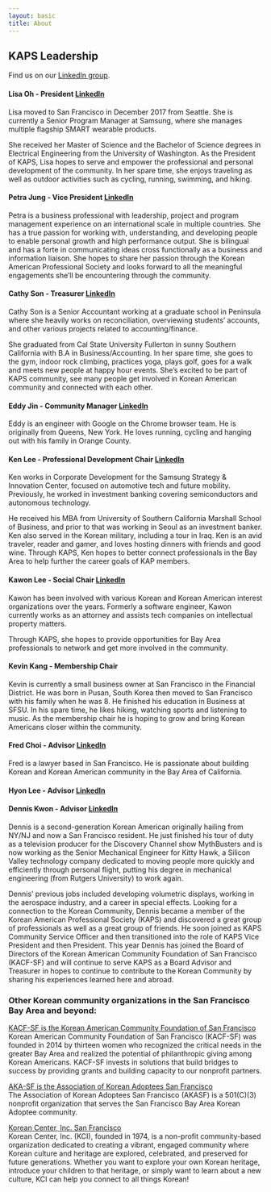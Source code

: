 ```yaml
---
layout: basic
title: About
---
```


## KAPS Leadership

Find us on our [LinkedIn group](https://www.linkedin.com/groups/13793184/).

#### Lisa Oh - President [LinkedIn](https://www.linkedin.com/in/lisaohpmp/)
Lisa moved to San Francisco in December 2017 from Seattle. She is currently a Senior Program Manager at Samsung, where she manages multiple flagship SMART wearable products.

She received her Master of Science and the Bachelor of Science degrees in Electrical Engineering from the University of Washington. As the President of KAPS, Lisa hopes to serve and empower the professional and personal development of the community. In her spare time, she enjoys traveling as well as outdoor activities such as cycling, running, swimming, and hiking.

#### Petra Jung - Vice President [LinkedIn](https://www.linkedin.com/in/petrajung/)
Petra is a business professional with leadership, project and program management experience on an international scale in multiple countries. She has a true passion for working with, understanding, and developing people to enable personal growth and high performance output. She is bilingual and has a forte in communicating ideas cross functionally as a business and information liaison. She hopes to share her passion through the Korean American Professional Society and looks forward to all the meaningful engagements she’ll be encountering through the community.

#### Cathy Son - Treasurer [LinkedIn](https://www.linkedin.com/in/cathlinson/)
Cathy Son is a Senior Accountant working at a graduate school in Peninsula where she heavily works on reconciliation, overviewing students’ accounts, and other various projects related to accounting/finance.

She graduated from Cal State University Fullerton in sunny Southern California with B.A in Business/Accounting. In her spare time, she goes to the gym, indoor rock climbing, practices yoga, plays golf, goes for a walk and meets new people at happy hour events. She’s excited to be part of KAPS community, see many people get involved in Korean American community and connected with each other.

#### Eddy Jin - Community Manager [LinkedIn](https://www.linkedin.com/in/eddy-jin-936b37239/)
Eddy is an engineer with Google on the Chrome browser team. He is originally from Queens, New York. He loves running, cycling and hanging out with his family in Orange County.

#### Ken Lee - Professional Development Chair [LinkedIn](https://www.linkedin.com/in/kenleekh/)
Ken works in Corporate Development for the Samsung Strategy & Innovation Center, focused on automotive tech and future mobility. Previously, he worked in investment banking covering semiconductors and autonomous technology.

He received his MBA from University of Southern California Marshall School of Business, and prior to that was working in Seoul as an investment banker. Ken also served in the Korean military, including a tour in Iraq. Ken is an avid traveler, reader and gamer, and loves hosting dinners with friends and good wine. Through KAPS, Ken hopes to better connect professionals in the Bay Area to help further the career goals of KAP members.

#### Kawon Lee - Social Chair [LinkedIn](https://www.linkedin.com/in/kawon-catherine-l-76a7718/)
Kawon has been involved with various Korean and Korean American interest organizations over the years. Formerly a software engineer, Kawon currently works as an attorney and assists tech companies on intellectual property matters.

Through KAPS, she hopes to provide opportunities for Bay Area professionals to network and get more involved in the community.

#### Kevin Kang - Membership Chair
Kevin is currently a small business owner at San Francisco in the Financial District. He was born in Pusan, South Korea then moved to San Francisco with his family when he was 8. He finished his education in Business at SFSU. In his spare time, he likes hiking, watching sports and listening to music. As the membership chair he is hoping to grow and bring Korean Americans closer within the community.

#### Fred Choi - Advisor [LinkedIn](https://www.linkedin.com/in/fredchoi/)
Fred is a lawyer based in San Francisco. He is passionate about building Korean and Korean American community in the Bay Area of California.

#### Hyon Lee - Advisor [LinkedIn](https://www.linkedin.com/in/hyon-lee-0b749535/)

#### Dennis Kwon - Advisor [LinkedIn](https://www.linkedin.com/in/dennisykwon/)
Dennis is a second-generation Korean American originally hailing from NY/NJ and now a San Francisco resident. He just finished his tour of duty as a television producer for the Discovery Channel show MythBusters and is now working as the Senior Mechanical Engineer for Kitty Hawk, a Silicon Valley technology company dedicated to moving people more quickly and efficiently through personal flight, putting his degree in mechanical engineering (from Rutgers University) to work again.

Dennis’ previous jobs included developing volumetric displays, working in the aerospace industry, and a career in special effects. Looking for a connection to the Korean Community, Dennis became a member of the Korean American Professional Society (KAPS) and discovered a great group of professionals as well as a great group of friends. He soon joined as KAPS Community Service Officer and then transitioned into the role of KAPS Vice President and then President. This year Dennis has joined the Board of Directors of the Korean American Community Foundation of San Francisco (KACF-SF) and will continue to serve KAPS as a Board Advisor and Treasurer in hopes to continue to contribute to the Korean Community by sharing his experiences learned here and abroad.

### Other Korean community organizations in the San Francisco Bay Area and beyond:

[KACF-SF is the Korean American Community Foundation of San Francisco](https://www.kacfsf.org) \
Korean American Community Foundation of San Francisco (KACF-SF) was founded in 2014 by thirteen women who recognized the critical needs in the greater Bay Area and realized the potential of philanthropic giving among Korean Americans. KACF-SF invests in solutions that build bridges to success by providing grants and building capacity to our nonprofit partners.

[AKA-SF is the Association of Korean Adoptees San Francisco](http://www.aka-sf.org/) \
The Association of Korean Adoptees San Francisco (AKASF) is a 501(C)(3) nonprofit organization that serves the San Francisco Bay Area Korean Adoptee community.

[Korean Center, Inc. San Francisco](https://koreancentersf.org/) \
Korean Center, Inc. (KCI), founded in 1974, is a non-profit community-based organization dedicated to creating a vibrant, engaged community where Korean culture and heritage are explored, celebrated, and preserved for future generations. Whether you want to explore your own Korean heritage, introduce your children to that heritage, or simply want to learn about a new culture, KCI can help you connect to all things Korean!
